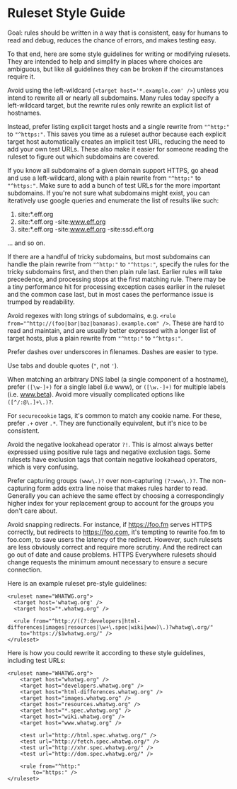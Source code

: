 # Ruleset Style Guide

Goal: rules should be written in a way that is consistent, easy for humans to
read and debug, reduces the chance of errors, and makes testing easy.

To that end, here are some style guidelines for writing or modifying rulesets.
They are intended to help and simplify in places where choices are ambiguous,
but like all guidelines they can be broken if the circumstances require it.

Avoid using the left-wildcard (`<target host='*.example.com' />`) unless
you intend to rewrite all or nearly all subdomains.  Many rules today specify
a left-wildcard target, but the rewrite rules only rewrite an explicit list
of hostnames.

Instead, prefer listing explicit target hosts and a single rewrite from `"^http:"` to
`"^https:"`. This saves you time as a ruleset author because each explicit target
host automatically creates an implicit test URL, reducing the need to add your
own test URLs. These also make it easier for someone reading the ruleset to figure out
which subdomains are covered.

If you know all subdomains of a given domain support HTTPS, go ahead and use a
left-wildcard, along with a plain rewrite from `"^http:"` to `"^https:"`. Make sure
to add a bunch of test URLs for the more important subdomains. If you're not
sure what subdomains might exist, you can iteratively use google queries and enumerate
the list of results like such:

1. site:*.eff.org
2. site:*.eff.org -site:www.eff.org
3. site:*.eff.org -site:www.eff.org -site:ssd.eff.org

... and so on.

If there are a handful of tricky subdomains, but most subdomains can handle the
plain rewrite from `"^http:"` to `"^https:"`, specify the rules for the tricky
subdomains first, and then then plain rule last. Earlier rules will take
precedence, and processing stops at the first matching rule. There may be a tiny
performance hit for processing exception cases earlier in the ruleset and the
common case last, but in most cases the performance issue is trumped by readability.

Avoid regexes with long strings of subdomains, e.g. `<rule
from="^http://(foo|bar|baz|bananas).example.com" />`. These are hard to read and
maintain, and are usually better expressed with a longer list of target hosts,
plus a plain rewrite from `"^http:"` to `"^https:"`.

Prefer dashes over underscores in filenames. Dashes are easier to type.

Use tabs and double quotes (`"`, not `'`).

When matching an arbitrary DNS label (a single component of a hostname), prefer
`([\w-]+)` for a single label (i.e www), or `([\w.-]+)` for multiple labels
(i.e. www.beta). Avoid more visually complicated options like `([^/:@\.]+\.)?`.

For `securecookie` tags, it's common to match any cookie name. For these, prefer
`.+` over `.*`. They are functionally equivalent, but it's nice to be
consistent.

Avoid the negative lookahead operator `?!`. This is almost always better
expressed using positive rule tags and negative exclusion tags. Some rulesets
have exclusion tags that contain negative lookahead operators, which is very
confusing.

Prefer capturing groups `(www\.)?` over non-capturing `(?:www\.)?`. The
non-capturing form adds extra line noise that makes rules harder to read.
Generally you can achieve the same effect by choosing a correspondingly higher
index for your replacement group to account for the groups you don't care about.

Avoid snapping redirects. For instance, if https://foo.fm serves HTTPS
correctly, but redirects to https://foo.com, it's tempting to rewrite foo.fm to
foo.com, to save users the latency of the redirect. However, such rulesets are
less obviously correct and require more scrutiny. And the redirect can go out of
date and cause problems. HTTPS Everywhere rulesets should change requests the minimum
amount necessary to ensure a secure connection.

Here is an example ruleset pre-style guidelines:

```
<ruleset name="WHATWG.org">
  <target host='whatwg.org' />
  <target host="*.whatwg.org" />

  <rule from="^http://((?:developers|html-differences|images|resources|\w+\.spec|wiki|www)\.)?whatwg\.org/"
    to="https://$1whatwg.org/" />
</ruleset>
```

Here is how you could rewrite it according to these style guidelines, including
test URLs:

```
<ruleset name="WHATWG.org">
	<target host="whatwg.org" />
	<target host="developers.whatwg.org" />
	<target host="html-differences.whatwg.org" />
	<target host="images.whatwg.org" />
	<target host="resources.whatwg.org" />
	<target host="*.spec.whatwg.org" />
	<target host="wiki.whatwg.org" />
	<target host="www.whatwg.org" />

	<test url="http://html.spec.whatwg.org/" />
	<test url="http://fetch.spec.whatwg.org/" />
	<test url="http://xhr.spec.whatwg.org/" />
	<test url="http://dom.spec.whatwg.org/" />

	<rule from="^http:"
		to="https:" />
</ruleset>
```
